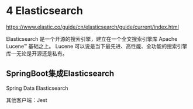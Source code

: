 # 4 Elasticsearch

https://www.elastic.co/guide/cn/elasticsearch/guide/current/index.html



Elasticsearch 是一个开源的搜索引擎，建立在一个全文搜索引擎库 Apache Lucene™ 基础之上。 Lucene 可以说是当下最先进、高性能、全功能的搜索引擎库—无论是开源还是私有。



## SpringBoot集成Elasticsearch



Spring  Data Elasticsearch



其他客户端：Jest